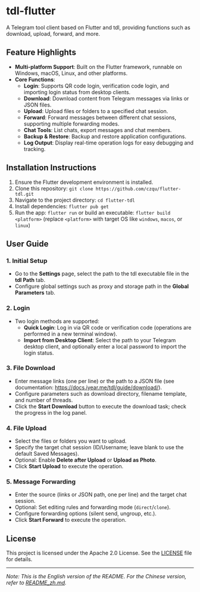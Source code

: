 # tdl-flutter

A Telegram tool client based on Flutter and tdl, providing functions such as download, upload, forward, and more.

## Feature Highlights
- **Multi-platform Support**: Built on the Flutter framework, runnable on Windows, macOS, Linux, and other platforms.
- **Core Functions**:
    - **Login**: Supports QR code login, verification code login, and importing login status from desktop clients.
    - **Download**: Download content from Telegram messages via links or JSON files.
    - **Upload**: Upload files or folders to a specified chat session.
    - **Forward**: Forward messages between different chat sessions, supporting multiple forwarding modes.
    - **Chat Tools**: List chats, export messages and chat members.
    - **Backup & Restore**: Backup and restore application configurations.
    - **Log Output**: Display real-time operation logs for easy debugging and tracking.

## Installation Instructions
1. Ensure the Flutter development environment is installed.
2. Clone this repository: `git clone https://github.com/czqu/flutter-tdl.git`
3. Navigate to the project directory: `cd flutter-tdl`
4. Install dependencies: `flutter pub get`
5. Run the app: `flutter run` or build an executable: `flutter build <platform>` (replace `<platform>` with target OS like `windows`, `macos`, or `linux`)

## User Guide

### 1. Initial Setup
- Go to the **Settings** page, select the path to the tdl executable file in the **tdl Path** tab.
- Configure global settings such as proxy and storage path in the **Global Parameters** tab.

### 2. Login
- Two login methods are supported:
    - **Quick Login**: Log in via QR code or verification code (operations are performed in a new terminal window).
    - **Import from Desktop Client**: Select the path to your Telegram desktop client, and optionally enter a local password to import the login status.

### 3. File Download
- Enter message links (one per line) or the path to a JSON file (see documentation: https://docs.iyear.me/tdl/guide/download/).
- Configure parameters such as download directory, filename template, and number of threads.
- Click the **Start Download** button to execute the download task; check the progress in the log panel.

### 4. File Upload
- Select the files or folders you want to upload.
- Specify the target chat session (ID/Username; leave blank to use the default Saved Messages).
- Optional: Enable **Delete after Upload** or **Upload as Photo**.
- Click **Start Upload** to execute the operation.

### 5. Message Forwarding
- Enter the source (links or JSON path, one per line) and the target chat session.
- Optional: Set editing rules and forwarding mode (`direct`/`clone`).
- Configure forwarding options (silent send, ungroup, etc.).
- Click **Start Forward** to execute the operation.

## License
This project is licensed under the Apache 2.0 License. See the [LICENSE](LICENSE) file for details.

---
*Note: This is the English version of the README. For the Chinese version, refer to [README_zh.md](README_zh.md).*